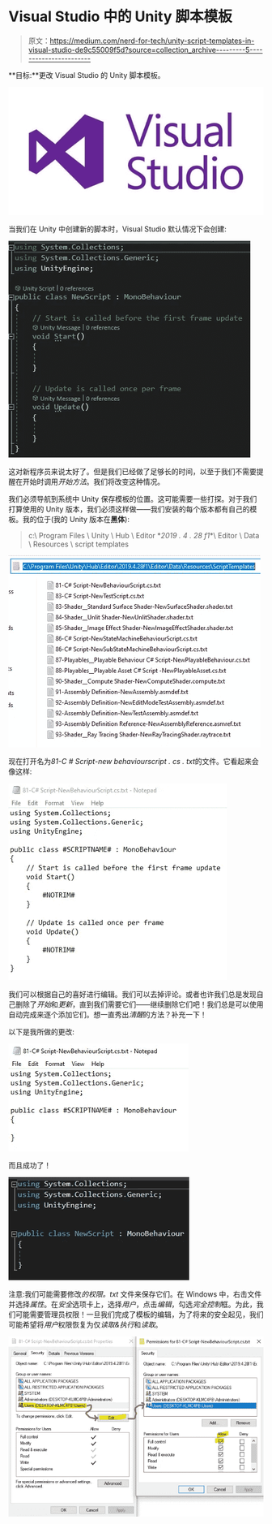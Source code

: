 # Visual Studio 中的 Unity 脚本模板

> 原文：<https://medium.com/nerd-for-tech/unity-script-templates-in-visual-studio-de9c55009f5d?source=collection_archive---------5----------------------->

**目标:**更改 Visual Studio 的 Unity 脚本模板。

![](img/f94c977aad3ce6e136c98835ac7c3469.png)

当我们在 Unity 中创建新的脚本时，Visual Studio 默认情况下会创建:

![](img/26924d18da98e240e560d965ea51d0b8.png)

这对新程序员来说太好了。但是我们已经做了足够长的时间，以至于我们不需要提醒在开始时调用*开始方法*。我们将改变这种情况。

我们必须导航到系统中 Unity 保存模板的位置。这可能需要一些打探。对于我们打算使用的 Unity 版本，我们必须这样做——我们安装的每个版本都有自己的模板。我的位于(我的 Unity 版本在**黑体**):

> c:\ Program Files \ Unity \ Hub \ Editor \**2019 . 4 . 28 f1**\ Editor \ Data \ Resources \ script templates

![](img/2630358e744a198bb50f5e79364ef218.png)

现在打开名为*81-C # Script-new behaviourscript . cs . txt*的文件。它看起来会像这样:

![](img/b524c00c265a51b4568161e81e5bb141.png)

我们可以根据自己的喜好进行编辑。我们可以去掉评论。或者也许我们总是发现自己删除了*开始*和*更新*，直到我们需要它们——继续删除它们吧！我们总是可以使用自动完成来逐个添加它们。想一直秀出*清醒*的方法？补充一下！

以下是我所做的更改:

![](img/43d82b92857e29969019ccd73988674e.png)

而且成功了！

![](img/d1c54298194ef1a55eca0b857b6e163d.png)

注意:我们可能需要修改*的权限。txt* 文件来保存它们。在 Windows 中，右击文件并选择*属性*。在*安全*选项卡上，选择*用户*，点击*编辑*，勾选*完全控制*框。为此，我们可能需要管理员权限！一旦我们完成了模板的编辑，为了将来的安全起见，我们可能希望将*用户*权限恢复为仅*读取&执行*和*读取*。

![](img/95e46705d9c0020532b984311efacb3b.png)